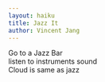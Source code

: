 ```yaml
---
layout: haiku
title: Jazz It
author: Vincent Jang
---
```


Go to a Jazz Bar<br> 
listen to instruments sound<br>
Cloud is same as jazz<br>
